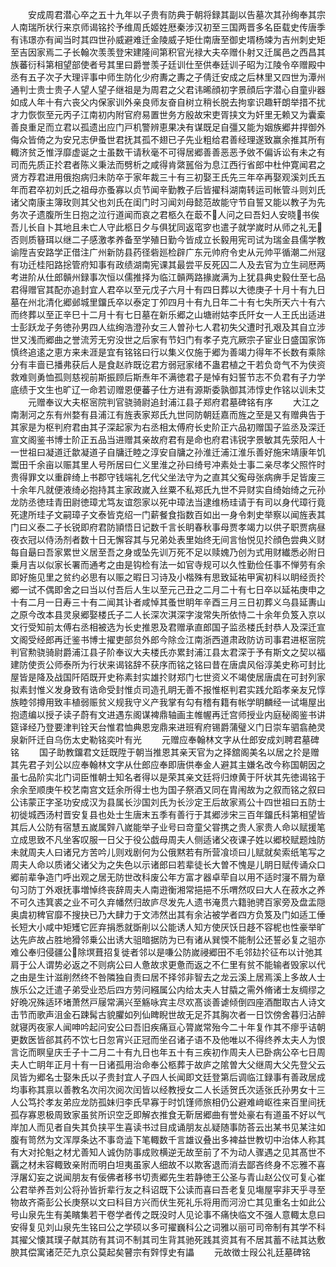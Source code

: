<!-- { "loadSidebar": true } -->
　　安成周君潜心卒之五十九年以子贵有防典于朝将録其副以告墓次其孙绚奉其宗人南瑞所状行来京师谒铭扵予维周氏姬姓厯秦涉汉初至三国两晋多名臣载史传唐季有讳璟亦有闻当时其四世孙威避难迁金陵威子矩仕南唐至御史壻杨竦为吉州刺史矩至吉因家焉二子长翰次羡羡登宋建隆间第积官光禄大夫卒赠仆射又迁属邑之西昌其族蕃衍科第相望部使者号其里曰爵誉羡子廷训仕至供奉廷训子昭为江陵令卒赠殿中丞有五子次子大理评事中师生防化少府夀之夀之子倩迁安成之后林里又四世为潭州通判士贵士贵子人望人望子继祖是为周君之父君讳晞顔初字景顔后字潜心自童丱器如成人年十有六丧父内保家训外亲良师友奋自树立稍长脱去拘挛识趣轩朗举措不扰才力恢恢至元丙子江南初内附官府易置世务方殷故宋吏胥挟文为奸里无赖又为囊槖善良重足而立君以孤遗出应门戸机警辨恵果决有谋既足自彊又能为姻族郷井捍御外侮众皆倚之为安兄志伊蚤世君抚其孤不翅已子先业粗给君善经理遂致赢余推其所有輙济贫乏惟浮靡虚诞之士虽数干请秋毫不可得居郷善善恶恶予敓不偏诉讼有未之有司而先质正扵君者陈义秉法而劈析之咸得肯綮嚚俗为息江西行省郎中杜仲寛闻君之贤方荐君进用俄抱病归未防卒于家年裁三十有三初娶王氏先三年卒再娶观溪刘氏五年而君卒初刘氏之祖母亦蚤寡以贞节闻辛勤教子后皆擢科湖南转运司帐管斗则刘氏诸父南康主簿玫则其父也刘氏在闺门时习闻刘母懿范故能守节自誓又能以教子为先务次子遗腹所生日抱之泣行道闻而哀之君柩久在菆不人问之曰吾妇人安晓书俟吾儿长自卜其地且未亡人守此柩日夕与俱犹同返窀穸也遣子就学嵗时从师之礼无否则质簮珥以继二子感激孝养备至学殖日勤今皆成立长毅用宪司试为瑞金县儒学教谕陞吉安路学正借注广州新防县药径砦廵检辟广东元帅府令史从元帅平循潮二州冦有功迁桂阳路捴管府知事有政绩湖南宪课其最尝平反死囚二人及去官为立生祠厯两考进阶从仕郎贑州録事次恒以儒推择为临江贑两路掾嵗满为上犹县典史毅仕至七品君得赠官其配亦追封宜人君卒以至元戊子六月十有四日葬以大徳庚子十月十有九日墓在州北清化郷邺城里鐂氏卒以泰定丁夘四月十有九日年二十有七失所天六十有六而终葬以至正辛巳十二月十有七日墓在新乐郷之山塘祔姑李氏阡女一人王氏出适进士彭跃龙子务徳孙男四人纮绚浩澄孙女三人曽孙七人君初失父遭时孔艰及其自立涉世又浅而郷曲之誉流芳无穷没世之后家有节妇门有孝子克亢厥宗子宦业日盛国家饰慎终追逺之恵方来未涯是宜有铭铭曰行以集义仅施于郷为善竭力得年不长数有乘除分有丰啬已播弗获后人是食赵祚既讫君方弱冠家绪不蛊君植之干若负竒气不为侠资救难则勇恤孤则慈视前斯振顾后斯焘年不满徳君子是悼有妇誓节志不负君有子力学底绩于文生也旷辽一命若讱赠恩便蕃子仕方进有源斯委孰御其沛惇史作铭以训未艾
　　元赠奉议大夫枢宻院判官骁骑尉追封浦江县子郑府君墓碑铭有序
　　大江之南淛河之东有州婺有县浦江有旌表家郑氏九世同防朝廷嘉而旌之至是又有赠典告于其家是为枢判府君由其子深起家为右丞相太傅府长史阶正六品初赠国子监丞及深迁宣文阁鉴书博士阶正五品当进赠其亲故府君有是命也府君讳锐字景敏其先荥阳人十一世祖曰凝道迁歙凝道子自牗迁睦之淳安自牗之孙淮迁浦江淮乐善好施宋靖康年饥鬻田千余亩以赈其里人号所居曰仁义里淮之孙曰绮号冲素处士事二亲尽孝父照忤时贵得罪文以重辟绮上书郡守钱端礼乞代父坐法守为之直其父寃母张病痹手足皆废三十余年凡就便液绮必抱持其主家政嵗入丝粟不私郑氏九世不异财实自绮始绮之元孙龙防丞徳珪青田尉徳璋尤笃友谊怨家以死中璋法当逮维杨珪请于有司以身代璋行竟死逮所珪子文嗣璋子文泰皆克绍一门薪餐食指数百如出一身令刺史举察以闻旌表其门曰义泰二子长锐即府君防頴悟日记数千言长眀春秋事母贾孝竭力以供子职贾病昼夜衣冠以侍汤剂者数十日无懈容其与兄弟处表里始终无间言怡悦见扵顔色尝典义财每自朂曰吾家累世义居至吾之身或坠先训万死不足以赎媿乃创为式用财纎悉必附日乗月吉以似家长署而通考之由是钩检有法一如官寺规可以久性勤俭任事不惮劳有余即好施见里之贫约必思有以赈之暇日习诗及小楷殊有思致延祐甲寅初科以眀经贡扵郷一试不偶即舍之曰当以付吾后人生以至元己丑之二月二十有七日卒以延祐庚申之十有二月一日寿三十有二闻其讣者咸悼其蚤世眀年辛酉三月三日初葬义乌县延夀山之原今改本县灵泉郷娶楼氏子二人长深次淇深字浚常失所依恃二十余年负笈入京以文行受知前太傅右丞相被选为长史推恩及君赠承直郎国子监丞楼氏封恭人及深迁宣文阁受经郎再迁鉴书博士擢吏部贠外郎今除佥江南浙西道肃政防访司事君进枢宻院判官勲骁骑尉爵浦江县子阶奉议大夫楼氏亦累封浦江县太君深于予有斯文之契以福建防使贡公师泰所为行状来谒铭辞不获序而铭之铭曰昔在唐虞风俗淳美史称可封比屋皆是降及战国阡陌既开史称素封实雄扵财郑门七世资义不竭使居唐虞在可封列家拟素封惟义发身致有诰命受封惟贞司造孔眀无善不报惟枢判君实践允蹈孝亲友兄惇族睦邻撙用致丰植弱赈贫义规我守义产我掌有勾有稽有籍有帐学眀麟经一试塲屋出抱遗编以授子读子蔚有文进遇东阁谋裨鼎轴画主帷幄再迁宫师授业内庭秘阁鉴书讲筵译经乃登要津判铨天台惟君恤典恩宠鼎来进班宥府锡爵蒲璧义门日崇车驷翕赩灵泉新阡迁自乌伤太史勒铭奕叶有光
　　元赠应奉翰林文字从仕郎安成刘聘君墓碑铭
　　国子助教鐂君文廷既陞于朝当推恩其亲天官为之择舘阁美名以居之扵是赠其先君子刘公以应奉翰林文字从仕郎应奉即唐供奉金人避其主嫌名改今称国朝因之虽七品阶实北门词臣惟朝士知名者得以是荣其亲文廷将归燎黄于阡状其先徳谒铭于余余至顺庚午校艺南宫文廷余所得士也为国子祭酒又同在胄闱故为之叙而铭之叙曰公讳蒙正字圣功安成汉为县属长沙国刘氏为长沙定王后故家焉公十四世祖曰五防士初徙城西汤村晋安复县也处士生唐末五季有善行于其郷涉宋三百年鐂氏科第相望皆其后人公防有宿慧五嵗属辤八嵗能举子业号曰竒童父甞携之贵人家贵人命以赋援笔立成思致不凡坐客叹服一日父于役公戯母周夫人侧适诸父夜课子姓以郷校赋题烛防未就周夫人曰诸兄方苦吟儿则戏剧何为公俄黙若有所营飡顷曰儿赋就矣索纸笔写之周夫人命以质诸父诸父为之失色以示诸郎曰若辈徒长大曽不愧是儿眀日赋传诵众口郷前辈争造门呼出观之居无防世改科废公年方富才器卓荦自以用不适时寖不屑为章句习防丁外艰抚事増悼终丧辞周夫人南逰衡湘常挹挹不乐喟然叹曰大人在菽水之养不可久违箕裘之业不可久弃幡然归故庐尽发先人遗书淹贯六籍驰骋百家旁及盘盂隠奥虞初稗官靡不搜抉已乃大肆力于文沛然出其有余沾被学者四方负笈及门如适工倕长短大小咸中矩矱它匠弃捐悉就斲削以公能诱人知方使厌饫日趍不容柅也性豪举旷达先庐故占胜地猾邻乗公出诱大驵暗据防为已有诸从巽愞不能制公还誓必复之驵亦难公奉归侵疆公除塓葺招复徙者邻以是嗛公防嵗祲郷田不毛邻攰扵征布以计弛其肩于公人谓势必返之不则病公曰人惫故求更惫而返之不仁里有贫不能输者毁家以代之由是生计滋削然终不咎隣独自责曰居不择邻非智去之龙云溪上居焉溪上多故人士族乐公之迁遣子弟受业恐后四方劳问繦属公内给太夫人甘膬之需外脩诸士友绸缪之好晩况殊适环堵萧然戸屦常满兴至觞咏宾主尽欢髙谈善谑倾倒四座酒酣取古人诗文击节而歌声沮金石踈髯古貌臞如列仙睥睨世故无足芥其胸次者一日饮傍舍暮归沾醉就寝丙夜家人闻呻吟起问安公曰吾旧疾痛亘心膂嵗常殆今二十年复作其不瘳乎诘朝更数医皆郤其药不饮七日忽宵兴正冠而坐召诸子语不及他唯以不得终养太夫人为恨言讫而瞑皇庆壬子十二月二十有九日也年五十有三疾初作周夫人已卧病公卒七日周夫人亡眀年正月十有一日诸孤用治命奉公柩葬于故庐之隂曽大父继周大父先登父云凤皆为郷名士娶朱氏以子贵封宜人子四人长闻即文廷登第后调临江録事有善政居成均事称其禀以善教名次闬次阅次闰皆以经教授女二人长适贺氏次适张氏孙男女十三人公笃扵孝友弟应龙防孤妹归李氏早寡于时饥馑师旅相仍公避难﨑岖徃来百里间抚孤存寡恩极周致家虽贫所识空乏即解衣推食无靳居郷曲有誉处豪右有道虽不好以气岸加人而见者自失其负挟平生喜读书过目成诵朋友乩疑随事防荅云出某书见某注如腹有笥然为文浑厚条达不事竒澁下笔輙数千言雄议叠出多裨益世教切中治体人称其有大对抡魁之材尤善知人诚伪防事成败横逆无故至前了不为动人骤遇之见其髙世不覊之材未容輙致亲附而明白坦夷虽家人细故不以欺客退而消去鄙吝终身不忘雅不喜浮屠幻妄之说闻朋友有佞佛者移书切责郷先生若静徳王公圣与青山赵公仪可复心崔公君举养吾刘公将孙皆折辈行友之科诏既下公读而喜曰吾老复见塲屋寜非天乎寻至物故齐斋彭公长庚祭以文曰科目方兴而伏生死礼乐将用而河汾亡其见重名士如此公号山泉先生有美矉集若干卷学者传之既没时人见论事不痛快临文不强人意輙太息曰安得复见刘山泉先生铭曰公之学硕以多可擢巍科公之词雅以丽可司帝制有其学不科其擢父懐其璞子献其防有其词不制其司生背其驰死践其资其有不居其蓄不祛其达敷腴其偿寓诸茫茫九京公莫起矣瞽宗有辤惇史有讄
　　元故徴士叚公礼廷墓碑铭
